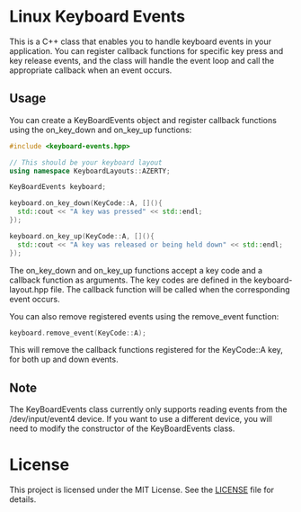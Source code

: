 # Linux Keyboard Events

This is a C++ class that enables you to handle keyboard events in your application. You can register callback functions for specific key press and key release events, and the class will handle the event loop and call the appropriate callback when an event occurs.

## Usage

You can create a KeyBoardEvents object and register callback functions using the on_key_down and on_key_up functions:

```cpp
#include <keyboard-events.hpp>

// This should be your keyboard layout
using namespace KeyboardLayouts::AZERTY;

KeyBoardEvents keyboard;

keyboard.on_key_down(KeyCode::A, [](){
  std::cout << "A key was pressed" << std::endl;
});

keyboard.on_key_up(KeyCode::A, [](){
  std::cout << "A key was released or being held down" << std::endl;
});
```

The on_key_down and on_key_up functions accept a key code and a callback function as arguments. 
The key codes are defined in the keyboard-layout.hpp file. 
The callback function will be called when the corresponding event occurs.

You can also remove registered events using the remove_event function:

```cpp
keyboard.remove_event(KeyCode::A);
```

This will remove the callback functions registered for the KeyCode::A key, for both up and down events.

## **Note**

The KeyBoardEvents class currently only supports reading events from the /dev/input/event4 device. 
If you want to use a different device, you will need to modify the constructor of the KeyBoardEvents class.

# License

This project is licensed under the MIT License. See the [LICENSE](./LICENCE) file for details.
